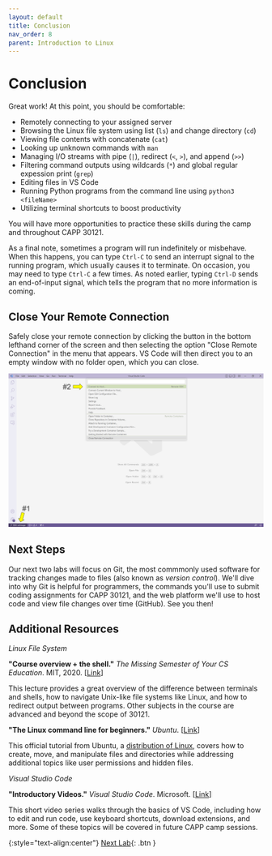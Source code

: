 ```yaml
---
layout: default
title: Conclusion
nav_order: 8
parent: Introduction to Linux
---
```


# Conclusion

Great work! At this point, you should be comfortable:

- Remotely connecting to your assigned server
- Browsing the Linux file system using list (`ls`) and change directory (`cd`)
- Viewing file contents with concatenate (`cat`)
- Looking up unknown commands with `man`
- Managing I/O streams with pipe (`|`), redirect (`<`, `>`), and append (`>>`)
- Filtering command outputs using wildcards (`*`) and global regular expession print (`grep`)
- Editing files in VS Code
- Running Python programs from the command line using `python3 <fileName>`
- Utilizing terminal shortcuts to boost productivity

You will have more opportunities to practice these skills during the camp and throughout CAPP 30121.

As a final note, sometimes a program will run indefinitely or misbehave. When this happens, you can type `Ctrl-C` to send an interrupt signal to the running program, which usually causes it to terminate. On occasion, you may need to type `Ctrl-C` a few times. As noted earlier, typing `Ctrl-D` sends an end-of-input signal, which tells the program that no more information is coming.

## Close Your Remote Connection

Safely close your remote connection by clicking the button in the bottom lefthand corner of the screen and then selecting the option "Close Remote Connection" in the menu that appears.  VS Code will then direct you to an empty window with no folder open, which you can close.

![VS Code Remote SSH close option screenshot](../assets/img/linux-conclusion-1.png)

## Next Steps

Our next two labs will focus on Git, the most commmonly used software for tracking changes made to files (also known as _version control_). We'll dive into why Git is helpful for programmers, the commands you'll use to submit coding assignments for CAPP 30121, and the web platform we'll use to host code and view file changes over time (GitHub). See you then!

## Additional Resources

_Linux File System_

**"Course overview + the shell."** _The Missing Semester of Your CS Education_. MIT, 2020. [[Link](https://missing.csail.mit.edu/2020/course-shell/)]

This lecture provides a great overview of the difference between terminals and shells, how to navigate Unix-like file systems like Linux, and how to redirect output between programs. Other subjects in the course are advanced and beyond the scope of 30121.

**"The Linux command line for beginners."** _Ubuntu_. [[Link](https://ubuntu.com/tutorials/command-line-for-beginners#1-overview)]

This official tutorial from Ubuntu, a [distribution of Linux](https://en.wikipedia.org/wiki/Linux_distribution), covers how to create, move, and manipulate files and directories while addressing additional topics like user permissions and hidden files.

_Visual Studio Code_

**"Introductory Videos."** _Visual Studio Code_. Microsoft. [[Link]()]

This short video series walks through the basics of VS Code, including how to edit and run code, use keyboard shortcuts, download extensions, and more.  Some of these topics will be covered in future CAPP camp sessions.

{:style="text-align:center"}
[Next Lab](../s2-git-i/index.html){: .btn }
